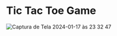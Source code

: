 <h1>Tic Tac Toe Game</h1>

![Captura de Tela 2024-01-17 às 23 32 47](https://github.com/KellyReisLee/tic-tac-toe-game/assets/104033201/e7ac44f5-5bfd-4e97-8cab-f8427b0751ff)
